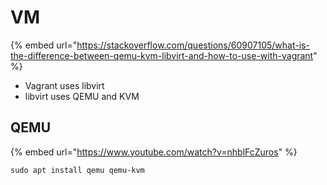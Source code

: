 # VM

{% embed url="https://stackoverflow.com/questions/60907105/what-is-the-difference-between-qemu-kvm-libvirt-and-how-to-use-with-vagrant" %}

* Vagrant uses libvirt
* libvirt uses QEMU and KVM

## QEMU

{% embed url="https://www.youtube.com/watch?v=nhblFcZuros" %}

```
sudo apt install qemu qemu-kvm
```
